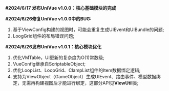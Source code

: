 **#2024/6/17 发布UniVue v1.0.0：核心基础模块的完成**



**#2024/6/26修复UniVue v1.0.0中的BUG:** 

1. 基于ViewConfig构建的视图时，可能会重复生成UIEvent和UIBundle的问题;
2. LoogGrid组件的布局错误问题;



**#2024/6/26发布UniVue v1.0.1：核心模块优化**

1. 优化VMTable，UI更新的复杂度为O(1)常数级;
2. VueConfig继承自ScriptableObject;
3. 优化LoopList、LoopGrid、ClampList组件的Item数据绑定逻辑;
4. 支持为ViewObject（GameObject）生成UIEvent、路由事件、模型数据绑定，无需再构建视图后才能进行绑定，这部分API见**ViewUtil**类;
